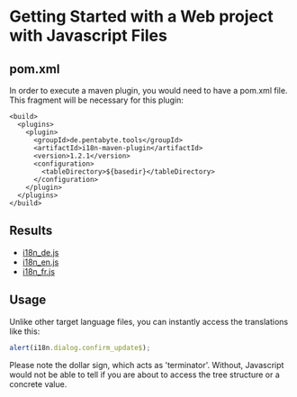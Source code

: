 # Getting Started with a Web project with Javascript Files

## pom.xml

In order to execute a maven plugin, you would need to have a pom.xml file. This fragment will be necessary for this plugin:

```
<build>
  <plugins>
    <plugin>
      <groupId>de.pentabyte.tools</groupId>
      <artifactId>i18n-maven-plugin</artifactId>
      <version>1.2.1</version>
      <configuration>
        <tableDirectory>${basedir}</tableDirectory>
      </configuration>
    </plugin>
  </plugins>
</build>
```

## Results

- [i18n_de.js](../src/test/resources/i18n_de.js)
- [i18n_en.js](../src/test/resources/i18n_en.js)
- [i18n_fr.js](../src/test/resources/i18n_fr.js)

## Usage

Unlike other target language files, you can instantly access the translations like this:

```javascript
alert(i18n.dialog.confirm_update$);
```

Please note the dollar sign, which acts as 'terminator'. Without, Javascript would not be able to tell if you are about to access the tree structure or a concrete value. 